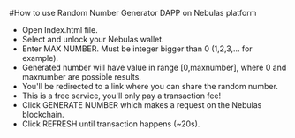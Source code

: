 #How to use Random Number Generator DAPP on Nebulas platform
- Open Index.html file.
- Select and unlock your Nebulas wallet. 
- Enter MAX NUMBER. Must be integer bigger than 0 (1,2,3,... for example).
- Generated number will have value in range [0,maxnumber], where 0 and maxnumber are possible results. 
- You'll be redirected to a link where you can share the random number.
- This is a free service, you'll only pay a transaction fee!
- Click GENERATE NUMBER which makes a request on the Nebulas blockchain.
- Click REFRESH until transaction happens (~20s).